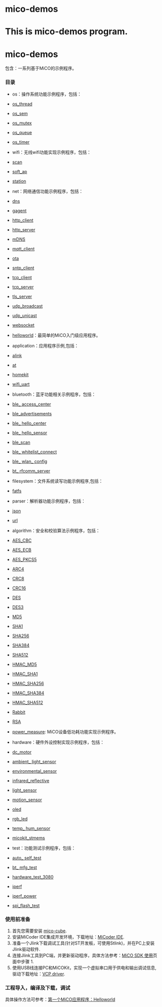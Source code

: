 # mico-demos
# This is mico-demos program.
mico-demos
====
包含：一系列基于MiCO的示例程序。

### 目录

* os：操作系统功能示例程序，包括：
 * [os_thread](os/os_thread/ReadMe.md)
 * [os_sem](os/os_sem/ReadMe.md)
 * [os_mutex](os/os_mutex/ReadMe.md)
 * [os_queue](os/os_queue/ReadMe.md)
 * [os_timer](os/os_timer/ReadMe.md)
 

* wifi：无线wifi功能实现示例程序，包括：
 * [scan](wifi/scan/ReadMe.md)
 * [soft_ap](wifi/soft_ap/ReadMe.md)
 * [station](wifi/station/ReadMe.md)


* net：网络通信功能示例程序，包括：
 * [dns](net/dns/ReadMe.md) 
 * [gagent](net/gagent/ReadMe.md)
 * [http_client](net/http/http_client_demo/ReadMe.md)
 * [http_server](net/http/http_server_demo/ReadMe.md)
 * [mDNS](net/mDNS/ReadMe.md)
 * [mqtt_client](net/mqtt_client/ReadMe.md)
 * [ota](net/ota/ReadMe.md)
 * [sntp_client](net/sntp_client/ReadMe.md)
 * [tcp_client](net/tcp_client/ReamMe.md)
 * [tcp_server](net/tcp_server/ReadMe.md)
 * [tls_server](net/tls_server/ReadMe.md)
 * [udp_broadcast](net/udp_broadcast/ReadMe.md)
 * [udp_unicast](net/udp_unicast/ReadMe.md)
 * [websocket](net/websocket/ReadMe.md)

* [helloworld](hardware/helloworld/ReadMe.md)：最简单的MiCO入门级应用程序。


* application：应用程序示例,包括：
 * [alink](application/alink/ReadMe.md) 
 * [at](application/at/ReadMe.md)
 * [homekit](application/homekit/ReadMe.md) 
 * [wifi_uart](application/wifi_uart/ReadMe.md)
 
* bluetooth：蓝牙功能相关示例程序，包括：
 * [ble_ access_center](bluetooth/ble_access_center/ReadMe.md) 
 * [ble_advertisements](bluetooth/ble_advertisements/ReadMe.md) 
 * [ble_ hello_center](bluetooth/ble_hello_center/ReadMe.md)
 * [ble_ hello_sensor](bluetooth/ble_hello_sensor/ReadMe.md)
 * [ble_scan](bluetooth/ble_scan/ReadMe.md)
 * [ble_ whitelist_connect](bluetooth/ble_whitelist_connect/ReadMe.md)
 * [ble_ wlan_ config](bluetooth/ble_wlan_config/ReadMe.md)
 * [bt_ rfcomm_server](bluetooth/bt_rfcomm_server/ReadMe.md)
 
* filesystem：文件系统读写功能示例程序,包括：
 * [fatfs](filesystem/fatfs/ReadMe.md) 


* parser：解析器功能示例程序，包括：
 * [json](parser/json/ReadMe.md)
 * [url](parser/url/ReadMe.md)

* algorithm：安全和校验算法示例程序，包括：
 * [AES_CBC](algorithm/AES/AES_CBC/ReadMe.md)
 * [AES_ECB](algorithm/AES/AES_ECB/ReadMe.md)
 * [AES_PKCS5](algorithm/AES/AES_PKCS5/ReadMe.md)
 * [ARC4](algorithm/ARC4/ReadMe.md)
 * [CRC8](algorithm/CRC8/ReadMe.md)
 * [CRC16](algorithm/CRC16/ReadMe.md)
 * [DES](algorithm/DES/ReadMe.md)
 * [DES3](algorithm/DES3/ReadMe.md)
 * [MD5](algorithm/MD5/ReadMe.md)
 * [SHA1](algorithm/SHA/ReadMe.md)
 * [SHA256](algorithm/SHA/ReadMe.md)
 * [SHA384](algorithm/SHA/ReadMe.md)
 * [SHA512](algorithm/SHA/ReadMe.md)
 * [HMAC_MD5](algorithm/HMAC/ReadMe.md)
 * [HMAC_SHA1](algorithm/HMAC/ReadMe.md)
 * [HMAC_SHA256](algorithm/HMAC/ReadMe.md)
 * [HMAC_SHA384](algorithm/HMAC/ReadMe.md)
 * [HMAC_SHA512](algorithm/HMAC/ReadMe.md)
 * [Rabbit](algorithm/Rabbit/ReadMe.md)
 * [RSA](algorithm/RSA/ReadMe.md)


* [power_measure](power_measure/ReadMe.md): MiCO设备低功耗功能实现示例程序。

* hardware：硬件外设控制实现示例程序，包括：
 * [dc_motor](hardware/micokit_ext/dc_motor/ReadMe.md) 
 * [ambient_ light_sensor](hardware/micokit_ext/ambient_light_sensor/ReadMe.md)
 * [environmental_sensor](hardware/micokit_ext/environmental_sensor/ReadMe.md)
 * [infrared_reflective](hardware/micokit_ext/infrared_reflective/ReadMe.md)
 * [light_sensor](hardware/micokit_ext/light_sensor/ReadMe.md)
 * [motion_sensor](hardware/micokit_ext/motion_sensor/ReadMe.md)
 * [oled](hardware/micokit_ext/oled/ReadMe.md)
 * [rgb_led](hardware/micokit_ext/rgb_led/ReadMe.md)
 * [temp_ hum_sensor](hardware/micokit_ext/temp_hum_sensor/ReadMe.md)
 * [micokit_stmems](hardware/micokit_stmems/ReadMe.md)
  
  
* test：功能测试示例程序，包括：
 * [auto_ self_test](test/auto_self_test/ReadMe.md)
 * [bt_ mfg_test](test/bt_mfg_test/ReadMe.md)
 * [hardware_test_3080](test/hardware_test_3080/ReadMe.md)
 * [iperf](test/iperf/ReadMe.md)
 * [iperf_power](test/iperf_power/ReadMe.md)
 * [spi_flash_test](test/spi_flash_test/ReadMe.md)




### 使用前准备
1. 首先您需要安装 [mico-cube](https://code.aliyun.com/mico/mico-cube).
2. 安装MiCoder IDE集成开发环境，下载地址：[MiCoder IDE](http://developer.mico.io/downloads/2).
3. 准备一个Jlink下载调试工具(针对ST开发板，可使用Stlink)，并在PC上安装Jlink驱动软件.
4. 连接Jlink工具到PC端，并更新驱动程序，具体方法参考：[MiCO SDK 使用](http://developer.mico.io/docs/10)页面中步骤 1.
5. 使用USB线连接PC和MiCOKit，实现一个虚拟串口用于供电和输出调试信息, 驱动下载地址：[VCP driver](http://www.ftdichip.com/Drivers/VCP.htm).

### 工程导入，编译及下载，调试

具体操作方法可参考：[第一个MiCO应用程序：Helloworld](https://code.aliyun.com/mico/helloworld)
